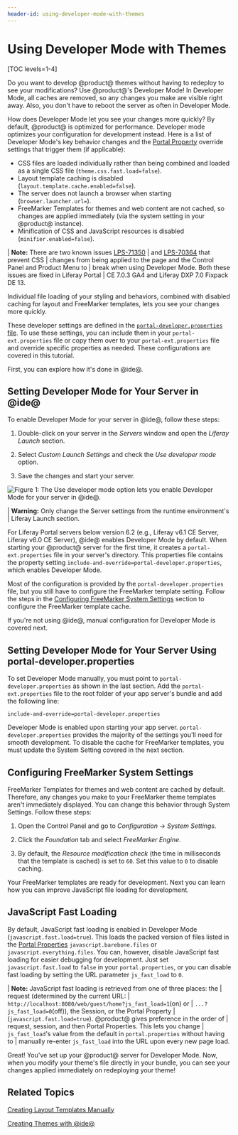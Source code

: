 ```yaml
---
header-id: using-developer-mode-with-themes
---
```


# Using Developer Mode with Themes

[TOC levels=1-4]

Do you want to develop @product@ themes without having to redeploy to see your
modifications? Use @product@'s Developer Mode! In Developer Mode, all caches are 
removed, so any changes you make are visible right away. Also, you don't have to 
reboot the server as often in Developer Mode.

How does Developer Mode let you see your changes more quickly? By default,
@product@ is optimized for performance. Developer mode optimizes your
configuration for development instead. Here is a list of Developer Mode's key
behavior changes and the 
[Portal Property](@platform-ref@/7.0-latest/propertiesdoc/portal.properties.html)
override settings that trigger them (if applicable):

- CSS files are loaded individually rather than being combined and loaded as a
  single CSS file (`theme.css.fast.load=false`).
- Layout template caching is disabled (`layout.template.cache.enabled=false`).
- The server does not launch a browser when starting (`browser.launcher.url=`).
- FreeMarker Templates for themes and web content are not cached, so changes
  are applied immediately (via the system setting in your @product@ instance).
- Minification of CSS and JavaScript resources is disabled
  (`minifier.enabled=false`).

| **Note:** There are two known issues [LPS-71350](https://issues.liferay.com/browse/LPS-71350)
| and [LPS-70364](https://issues.liferay.com/browse/LPS-70364) that prevent CSS
| changes from being applied to the page and the Control Panel and Product Menu to
| break when using Developer Mode. Both these issues are fixed in Liferay Portal
| CE 7.0.3 GA4 and Liferay DXP 7.0 Fixpack DE 13.

Individual file loading of your styling and behaviors, combined with disabled
caching for layout and FreeMarker templates, lets you see your changes more 
quickly. 

These developer settings are defined in the 
[`portal-developer.properties` file](https://github.com/liferay/liferay-portal/blob/7.0.x/portal-impl/src/portal-developer.properties). 
To use these settings, you can include them in your `portal-ext.properties` file 
or copy them over to your `portal-ext.properties` file and override specific 
properties as needed. These configurations are covered in this tutorial.

First, you can explore how it's done in @ide@. 

## Setting Developer Mode for Your Server in @ide@

To enable Developer Mode for your server in @ide@, follow these steps: 
 
1.  Double-click on your server in the *Servers* window and open the 
    *Liferay Launch* section.
 
2.  Select *Custom Launch Settings* and check the *Use developer mode* option. 

3.  Save the changes and start your server.

![Figure 1: The *Use developer mode* option lets you enable Developer Mode for your server in @ide@.](../../../images/developer-mode-ide.png)

| **Warning:** Only change the Server settings from the runtime environment's
| Liferay Launch section.

For Liferay Portal servers below version 6.2 (e.g., Liferay v6.1 CE Server,
Liferay v6.0 CE Server), @ide@ enables Developer Mode by default. When
starting your @product@ server for the first time, it creates a
`portal-ext.properties` file in your server's directory. This properties file 
contains the property setting `include-and-override=portal-developer.properties`, 
which enables Developer Mode. 

Most of the configuration is provided by the `portal-developer.properties` file, 
but you still have to configure the FreeMarker template setting. Follow the 
steps in the 
[Configuring FreeMarker System Settings](/docs/7-0/tutorials/-/knowledge_base/t/using-developer-mode-with-themes#configuring-freemarker-system-settings) 
section to configure the FreeMarker template cache. 

If you're not using @ide@, manual configuration for Developer Mode is covered 
next.

## Setting Developer Mode for Your Server Using portal-developer.properties

To set Developer Mode manually, you must point to `portal-developer.properties` 
as shown in the last section. Add the `portal-ext.properties` file to the root 
folder of your app server's bundle and add the following line:

    include-and-override=portal-developer.properties
 
Developer Mode is enabled upon starting your app server. 
`portal-developer.properties` provides the majority of the settings you'll need 
for smooth development. To disable the cache for FreeMarker templates, you must 
update the System Setting covered in the next section. 

## Configuring FreeMarker System Settings

FreeMarker Templates for themes and web content are cached by default. Therefore, 
any changes you make to your FreeMarker theme templates aren't immediately
displayed. You can change this behavior through System Settings. Follow these
steps: 

1.  Open the Control Panel and go to *Configuration* &rarr; *System Settings*.

2.  Click the *Foundation* tab and select *FreeMarker Engine*.

3.  By default, the *Resource modification check* (the time in milliseconds that
    the template is cached) is set to `60`. Set this value to `0` to disable
    caching.

Your FreeMarker templates are ready for development. Next you can learn how you 
can improve JavaScript file loading for development. 

## JavaScript Fast Loading

By default, JavaScript fast loading is enabled in Developer Mode 
(`javascript.fast.load=true`). This loads the packed version of files listed in 
the [Portal Properties](@platform-ref@/7.0-latest/propertiesdoc/portal.properties.html#JavaScript) 
`javascript.barebone.files` or `javascript.everything.files`. You can, however, 
disable JavaScript fast loading for easier debugging for development. Just set 
`javascript.fast.load` to `false` in your `portal.properties`, or you can 
disable fast loading by setting the URL parameter `js_fast_load` to `0`.

| **Note:** JavaScript fast loading is retrieved from one of three places: the
| request (determined by the current URL:
| `http://localhost:8080/web/guest/home?js_fast_load=1`(on) or
| `...?js_fast_load=0`(off)), the Session, or the Portal Property
| (`javascript.fast.load=true`). @product@ gives preference in the order of
| request, session, and then Portal Properties. This lets you change
| `js_fast_load`'s value from the default in `portal.properties` without having to
| manually re-enter `js_fast_load` into the URL upon every new page load.

Great! You've set up your @product@ server for Developer Mode. Now, when you
modify your theme's file directly in your bundle, you can see your changes 
applied immediately on redeploying your theme!

## Related Topics

[Creating Layout Templates Manually](/docs/7-0/tutorials/-/knowledge_base/t/creating-layout-templates-manually)

[Creating Themes with @ide@](/docs/7-0/tutorials/-/knowledge_base/t/creating-themes-with-liferay-ide)
